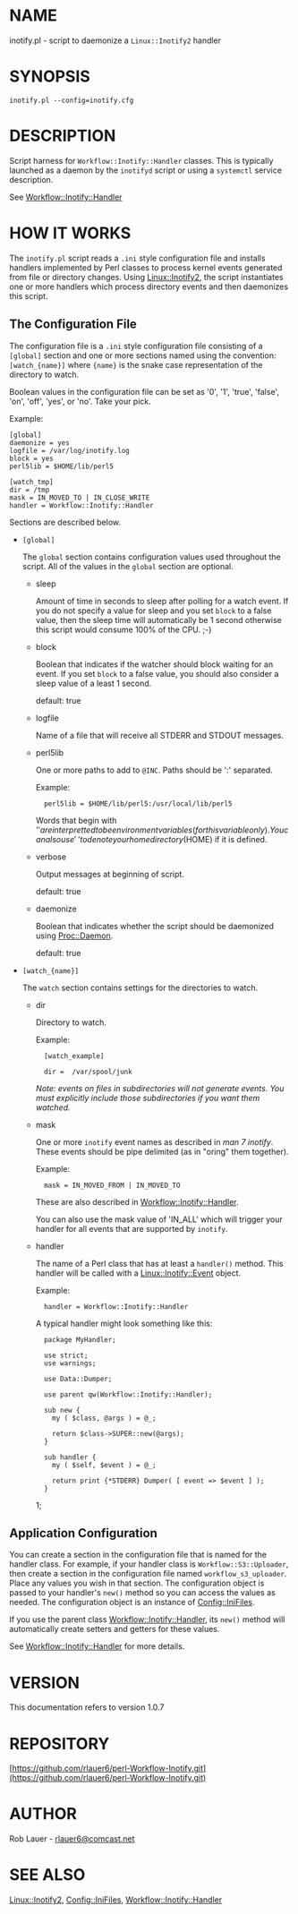 # NAME

inotify.pl - script to daemonize a `Linux::Inotify2` handler

# SYNOPSIS

    inotify.pl --config=inotify.cfg

# DESCRIPTION

Script harness for `Workflow::Inotify::Handler` classes.  This is
typically launched as a daemon by the `inotifyd` script or using a
`systemctl` service description.

See [Workflow::Inotify::Handler](https://metacpan.org/pod/Workflow%3A%3AInotify%3A%3AHandler)

# HOW IT WORKS

The `inotify.pl` script reads a `.ini` style configuration file and
installs handlers implemented by Perl classes to process kernel events
generated from file or directory changes. Using [Linux::Inotify2](https://metacpan.org/pod/Linux%3A%3AInotify2),
the script instantiates one or more handlers which process
directory events and then daemonizes this script.

## The Configuration File

The configuration file is a `.ini` style configuration file
consisting of a `[global]` section and one or more sections named
using the convention: `[watch_{name}]` where `{name}` is the snake
case representation of the directory to watch.

Boolean values in the configuration file can be set as '0', '1',
'true', 'false', 'on', 'off', 'yes', or 'no'. Take your pick.

Example:

    [global]
    daemonize = yes
    logfile = /var/log/inotify.log
    block = yes
    perl5lib = $HOME/lib/perl5
    
    [watch_tmp]
    dir = /tmp
    mask = IN_MOVED_TO | IN_CLOSE_WRITE
    handler = Workflow::Inotify::Handler

Sections are described below.

- `[global]`

    The `global` section contains configuration values used throughout
    the script. All of the values in the `global` section are optional.

    - sleep

        Amount of time in seconds to sleep after polling for a watch event. If
        you do not specify a value for sleep and you set `block` to a false
        value, then the sleep time will automatically be 1 second otherwise
        this script would consume 100% of the CPU. ;-)

    - block

        Boolean that indicates if the watcher should block waiting for an
        event. If you set `block` to a false value, you should also consider
        a sleep value of a least 1 second.

        default: true

    - logfile

        Name of a file that will receive all STDERR and STDOUT messages.

    - perl5lib

        One or more paths to add to `@INC`. Paths should be ':' separated.

        Example:

            perl5lib = $HOME/lib/perl5:/usr/local/lib/perl5

        Words that begin with '$' are interpretted to be environment variables
        (for this variable only). You can also use '~' to denote your home
        directory ($HOME) if it is defined.

    - verbose

        Output messages at beginning of script.

        default: true

    - daemonize

        Boolean that indicates whether the script should be daemonized using
        [Proc::Daemon](https://metacpan.org/pod/Proc%3A%3ADaemon).

        default: true

- `[watch_{name}]`

    The `watch` section contains settings for the directories to watch.

    - dir

        Directory to watch.

        Example:

            [watch_example]

            dir =  /var/spool/junk

        _Note: events on files in subdirectories will not generate
        events. You must explicitly include those subdirectories if you want
        them watched._

    - mask

        One or more `inotify` event names as described in _man 7
        inotify_. These events should be pipe delimited (as in "oring" them
        together).

        Example:

            mask = IN_MOVED_FROM | IN_MOVED_TO

        These are also described in [Workflow::Inotify::Handler](https://metacpan.org/pod/Workflow%3A%3AInotify%3A%3AHandler).

        You can also use the mask value of 'IN\_ALL' which will trigger your
        handler for all events that are supported by `inotify`.

    - handler

        The name of a Perl class that has at least a `handler()` method. This
        handler will be called with a [Linux::Inotify::Event](https://metacpan.org/pod/Linux%3A%3AInotify%3A%3AEvent) object.

        Example:

            handler = Workflow::Inotify::Handler

        A typical handler might look something like this:

            package MyHandler;
            
            use strict;
            use warnings;
            
            use Data::Dumper;

            use parent qw(Workflow::Inotify::Handler);
            
            sub new {
              my ( $class, @args ) = @_;
            
              return $class->SUPER::new(@args);
            }
            
            sub handler {
              my ( $self, $event ) = @_;
            
              return print {*STDERR} Dumper( [ event => $event ] );
            }

        1;

## Application Configuration

You can create a section in the configuration file that is named for
the handler class. For example, if your handler class is
`Workflow::S3::Uploader`, then create a section in the configuration
file named `workflow_s3_uploader`. Place any values you wish in that
section. The configuration object is passed to your handler's `new()`
method so you can access the values as needed. The configuration
object is an instance of [Config::IniFiles](https://metacpan.org/pod/Config%3A%3AIniFiles).

If you use the parent class [Workflow::Inotify::Handler](https://metacpan.org/pod/Workflow%3A%3AInotify%3A%3AHandler), its
`new()` method will automatically create setters and getters for these
values.

See [Workflow::Inotify::Handler](https://metacpan.org/pod/Workflow%3A%3AInotify%3A%3AHandler) for more details.

# VERSION

This documentation refers to version 1.0.7

# REPOSITORY

[https://github.com/rlauer6/perl-Workflow-Inotify.git](https://github.com/rlauer6/perl-Workflow-Inotify.git)

# AUTHOR

Rob Lauer - <rlauer6@comcast.net>

# SEE ALSO 

[Linux::Inotify2](https://metacpan.org/pod/Linux%3A%3AInotify2), [Config::IniFiles](https://metacpan.org/pod/Config%3A%3AIniFiles), [Workflow::Inotify::Handler](https://metacpan.org/pod/Workflow%3A%3AInotify%3A%3AHandler)
